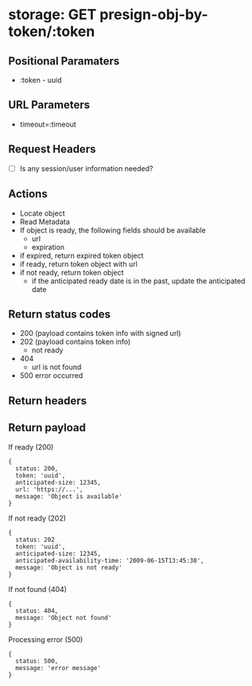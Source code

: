 # storage: GET presign-obj-by-token/:token

## Positional Paramaters
- :token - uuid

## URL Parameters

- timeout=:timeout

## Request Headers

- [ ] Is any session/user information needed?

## Actions

- Locate object
- Read Metadata
- If object is ready, the following fields should be available
  - url
  - expiration
- if expired, return expired token object
- if ready, return token object with url
- if not ready, return token object
  - if the anticipated ready date is in the past, update the anticipated date

## Return status codes
- 200 (payload contains token info with signed url)
- 202 (payload contains token info)
  - not ready
- 404
  - url is not found
- 500 error occurred

## Return headers

## Return payload

If ready (200)
```
{
  status: 200,
  token: 'uuid',
  anticipated-size: 12345,
  url: 'https://...',
  message: 'Object is available'
}
```

If not ready  (202)
```
{
  status: 202
  token: 'uuid',
  anticipated-size: 12345,
  anticipated-availability-time: '2009-06-15T13:45:30',
  message: 'Object is not ready'
}
```

If not found (404)
```
{
  status: 404,
  message: 'Object not found'
}
```

Processing error (500)
```
{
  status: 500,
  message: 'error message'
}
```
